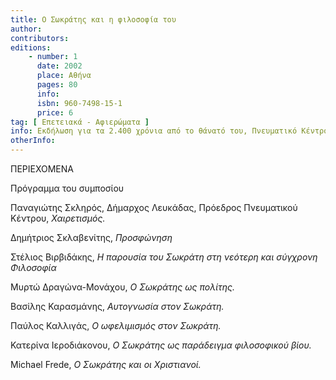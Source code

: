 ```yaml
---
title: Ο Σωκράτης και η φιλοσοφία του
author: 
contributors: 
editions: 
    - number: 1
      date: 2002
      place: Αθήνα
      pages: 80
      info: 
      isbn: 960-7498-15-1
      price: 6
tag: [ Επετειακά - Αφιερώματα ]
info: Εκδήλωση για τα 2.400 χρόνια από το θάνατό του, Πνευματικό Κέντρο του Δήμου Λευκάδας 20-21 Ιουλίου 2001
otherInfo:
---
```


ΠΕΡΙΕΧΟΜΕΝΑ

Πρόγραμμα του συμποσίου

Παναγιώτης Σκληρός, Δήμαρχος Λευκάδας, Πρόεδρος Πνευματικού Κέντρου, *Χαιρετισμός.*

Δημήτριος Σκλαβενίτης, *Προσφώνηση*

Στέλιος Βιρβιδάκης, *Η παρουσία του Σωκράτη στη νεότερη και σύγχρονη Φιλοσοφία*

Μυρτώ Δραγώνα-Μονάχου, *Ο Σωκράτης ως πολίτης.*

Βασίλης Καρασμάνης, *Αυτογνωσία στον Σωκράτη.*

Παύλος Καλλιγάς, *Ο ωφελιμισμός στον Σωκράτη.*

Κατερίνα Ιεροδιάκονου, *Ο Σωκράτης ως παράδειγμα φιλοσοφικού βίου.* 

Michael Frede, *Ο Σωκράτης και οι Χριστιανοί.*
